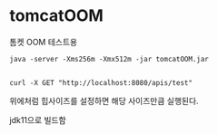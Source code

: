 # tomcatOOM

톰켓 OOM 테스트용

```
java -server -Xms256m -Xmx512m -jar tomcatOOM.jar


curl -X GET "http://localhost:8080/apis/test"

```

위에처럼 힙사이즈를 설정하면 해당 사이즈만큼 실행된다.

jdk11으로 빌드함
